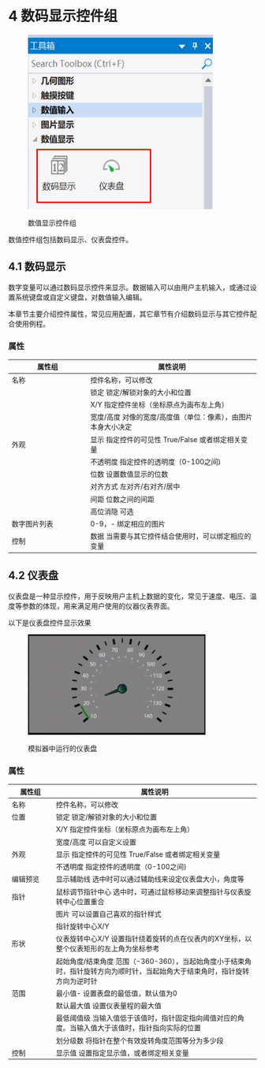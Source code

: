 # 4 数码显示控件组

<div align="left"><figure><img src="../.gitbook/assets/数值显示控件.jpg" alt="" width="375"><figcaption><p>数值显示控件组</p></figcaption></figure></div>

数值控件组包括数码显示、仪表盘控件。

## 4.1 数码显示

数字变量可以通过数码显示控件来显示。数据输入可以由用户主机输入，或通过设置系统键盘或自定义键盘，对数值输入编辑。

本章节主要介绍控件属性，常见应用配置，其它章节有介绍数码显示与其它控件配合使用例程。

### 属性

<table><thead><tr><th width="145.44903564453125">属性组</th><th>属性说明</th></tr></thead><tbody><tr><td>名称</td><td>控件名称，可以修改</td></tr><tr><td></td><td>锁定 锁定/解锁对象的大小和位置</td></tr><tr><td></td><td>X/Y 指定控件坐标（坐标原点为画布左上角）</td></tr><tr><td></td><td>宽度/高度 对像的宽度/高度值（单位：像素），由图片本身大小决定</td></tr><tr><td>外观</td><td>显示 指定控件的可见性 True/False 或者绑定相关变量</td></tr><tr><td></td><td>不透明度 指定控件的透明度（0-100之间)</td></tr><tr><td></td><td>位数 设置数值显示的位数</td></tr><tr><td></td><td>对齐方式 左对齐/右对齐/居中</td></tr><tr><td></td><td>间距 位数之间的间距</td></tr><tr><td></td><td>高位消隐 可选</td></tr><tr><td>数字图片列表</td><td>0-9，- 绑定相应的图片</td></tr><tr><td>控制</td><td>数据 当需要与其它控件结合使用时，可以绑定相应的变量</td></tr></tbody></table>



## 4.2 仪表盘

仪表盘是一种显示控件，用于反映用户主机上数据的变化，常见于速度、电压、温度等参数的体现，用来满足用户使用的仪器仪表界面。

以下是仪表盘控件显示效果

<div align="left"><figure><img src="../.gitbook/assets/仪表盘效果.gif" alt="" width="360"><figcaption><p>模拟器中运行的仪表盘</p></figcaption></figure></div>

### 属性

<table><thead><tr><th width="113.49310302734375">属性组</th><th width="602.1983032226562">属性说明</th></tr></thead><tbody><tr><td>名称</td><td>控件名称，可以修改</td></tr><tr><td>位置</td><td>锁定 锁定/解锁对象的大小和位置</td></tr><tr><td></td><td>X/Y 指定控件坐标（坐标原点为画布左上角）</td></tr><tr><td></td><td>宽度/高度 可以自定义设置</td></tr><tr><td>外观</td><td>显示 指定控件的可见性 True/False 或者绑定相关变量</td></tr><tr><td></td><td>不透明度 指定控件的透明度（0-100之间)</td></tr><tr><td>编辑预览</td><td>显示辅助线 选中时可以通过辅助线来设定仪表盘大小，角度等</td></tr><tr><td>指针</td><td>鼠标调节指针中心 选中时，可通过鼠标移动来调整指针与仪表旋转中心位置重合</td></tr><tr><td></td><td>图片 可以设置自己喜欢的指针样式</td></tr><tr><td></td><td>指针旋转中心X/Y</td></tr><tr><td>形状</td><td>仪表旋转中心X/Y 设置指针绕着旋转的点在仪表内的XY坐标，以整个仪表矩形的左上角为坐标参考</td></tr><tr><td></td><td>起始角度/结束角度 范围（-360-360），当起始角度小于结束角时，指针旋转方向为顺时针，当起始角大于结束角时，指针旋转方向为逆时针</td></tr><tr><td>范围</td><td>最小值- 设置表盘的最低值，默认值为0</td></tr><tr><td></td><td>默认最大值 设置仪表量程的最大值</td></tr><tr><td></td><td>最低阈值级 当输入值低于该值时，指针固定指向阈值对应的角度。当输入值大于该值时，指针指向实际的位置</td></tr><tr><td></td><td>划分级数 将指针在整个有效旋转角度范围等分为多少段</td></tr><tr><td>控制</td><td>显示值 设置指定显示值，或者绑定相关变量</td></tr></tbody></table>





























